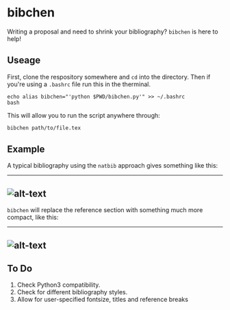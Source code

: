 # bibchen

Writing a proposal and need to shrink your bibliography? `bibchen` is here to help!

## Useage

First, clone the respository somewhere and `cd` into the directory. Then if you're using a `.bashrc` file run this in the therminal.

```
echo alias bibchen="'python $PWD/bibchen.py'" >> ~/.bashrc
bash
```

This will allow you to run the script anywhere through:

```bash
bibchen path/to/file.tex
```

## Example

A typical bibliography using the `natbib` approach gives something like this:

---
![alt-text](https://github.com/richteague/bibchen/blob/master/test/before.png "Standard bibliography.")
---

`bibchen` will replace the reference section with something much more compact, like this:

---
![alt-text](https://github.com/richteague/bibchen/blob/master/test/after.png "Shrunken bibliography.")
---

## To Do

1) Check Python3 compatibility.
2) Check for different bibliography styles.
3) Allow for user-specified fontsize, titles and reference breaks
